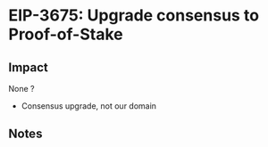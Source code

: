 # EIP-3675: Upgrade consensus to Proof-of-Stake

## Impact

None ?
- Consensus upgrade, not our domain

## Notes

